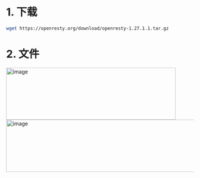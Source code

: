 # 1. 下载
```bash
wget https://openresty.org/download/openresty-1.27.1.1.tar.gz
```

# 2. 文件

<img width="455" height="140" alt="image" src="https://github.com/user-attachments/assets/ec3fbf8f-4373-4617-8d13-46b449c72c02" />

<img width="2151" height="141" alt="image" src="https://github.com/user-attachments/assets/d6f1a43b-2949-43b5-b445-238a48acb04d" />
